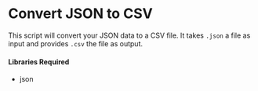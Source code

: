 #   Convert JSON to CSV


This script will convert your JSON data to a CSV file. It takes `.json` a file as input and provides `.csv` the file as output.



#### Libraries Required

-   json